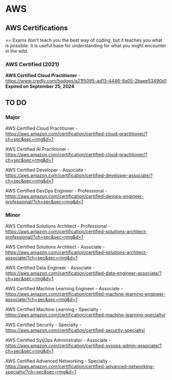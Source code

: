 # AWS
## AWS Certifications

== Exams don't teach you the best way of coding, but it teaches you what is possible. It is useful base for understanding for what you might encounter in the wild.

### AWS Certified (2021)
**AWS Certified Cloud Practitioner** - https://www.credly.com/badges/a21f5095-ad13-4446-8a05-2baee53490d1 __Expired on September 25, 2024__


## TO DO

### Major
AWS Certified Cloud Practitioner - https://aws.amazon.com/certification/certified-cloud-practitioner/?ch=sec&sec=rmg&d=1

AWS Certified AI Practitioner - https://aws.amazon.com/certification/certified-cloud-practitioner/?ch=sec&sec=rmg&d=1

AWS Certified Developer - Associate - https://aws.amazon.com/certification/certified-developer-associate/?ch=sec&sec=rmg&d=1

AWS Certified DevOps Engineer - Professional - https://aws.amazon.com/certification/certified-devops-engineer-professional/?ch=sec&sec=rmg&d=1

### Minor

AWS Certified Solutions Architect - Professional - https://aws.amazon.com/certification/certified-solutions-architect-professional/?ch=sec&sec=rmg&d=1

AWS Certified Solutions Architect - Associate - https://aws.amazon.com/certification/certified-solutions-architect-associate/?ch=sec&sec=rmg&d=1

AWS Certified Data Engineer - Associate - https://aws.amazon.com/certification/certified-data-engineer-associate/?ch=sec&sec=rmg&d=1

AWS Certified Machine Learning Engineer - Associate - https://aws.amazon.com/certification/certified-machine-learning-engineer-associate/?ch=sec&sec=rmg&d=1

AWS Certified Machine Learning - Specialty - https://aws.amazon.com/certification/certified-machine-learning-specialty/

AWS Certified Security - Specialty - https://aws.amazon.com/certification/certified-security-specialty/

AWS Certified SysOps Administrator - Associate - https://aws.amazon.com/certification/certified-sysops-admin-associate/?ch=sec&sec=rmg&d=1

AWS Certified Advanced Networking - Specialty - https://aws.amazon.com/certification/certified-advanced-networking-specialty/?ch=sec&sec=rmg&d=1

